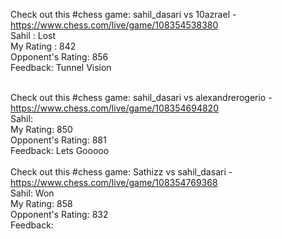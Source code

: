 Check out this #chess game: sahil_dasari vs 10azrael - https://www.chess.com/live/game/108354538380
<br/>
Sahil : Lost
<br/>
My Rating : 842
<br/>
Opponent's Rating: 856
<br/>
Feedback: Tunnel Vision
<br/>
<br/>

Check out this #chess game: sahil_dasari vs alexandrerogerio - https://www.chess.com/live/game/108354694820
<br/>
Sahil: 
<br/>
My Rating: 850
<br/>
Opponent's Rating: 881
<br/>
Feedback: Lets Gooooo
<br/>
<br/>
Check out this #chess game: Sathizz vs sahil_dasari - https://www.chess.com/live/game/108354769368
<br/>
Sahil: Won
<br/>
My Rating: 858
<br/>
Opponent's Rating: 832
<br/>
Feedback:
<br/>
<br/>

